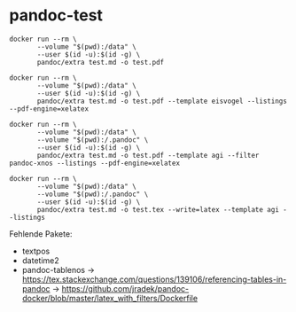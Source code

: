 # pandoc-test

```
docker run --rm \
       --volume "$(pwd):/data" \
       --user $(id -u):$(id -g) \
       pandoc/extra test.md -o test.pdf
```

```
docker run --rm \
       --volume "$(pwd):/data" \
       --user $(id -u):$(id -g) \
       pandoc/extra test.md -o test.pdf --template eisvogel --listings --pdf-engine=xelatex 
```

```
docker run --rm \
       --volume "$(pwd):/data" \
       --volume "$(pwd):/.pandoc" \
       --user $(id -u):$(id -g) \
       pandoc/extra test.md -o test.pdf --template agi --filter pandoc-xnos --listings --pdf-engine=xelatex
```

```
docker run --rm \
       --volume "$(pwd):/data" \
       --volume "$(pwd):/.pandoc" \
       --user $(id -u):$(id -g) \
       pandoc/extra test.md -o test.tex --write=latex --template agi --listings
```



Fehlende Pakete:
- textpos
- datetime2
- pandoc-tablenos -> https://tex.stackexchange.com/questions/139106/referencing-tables-in-pandoc -> https://github.com/jradek/pandoc-docker/blob/master/latex_with_filters/Dockerfile
